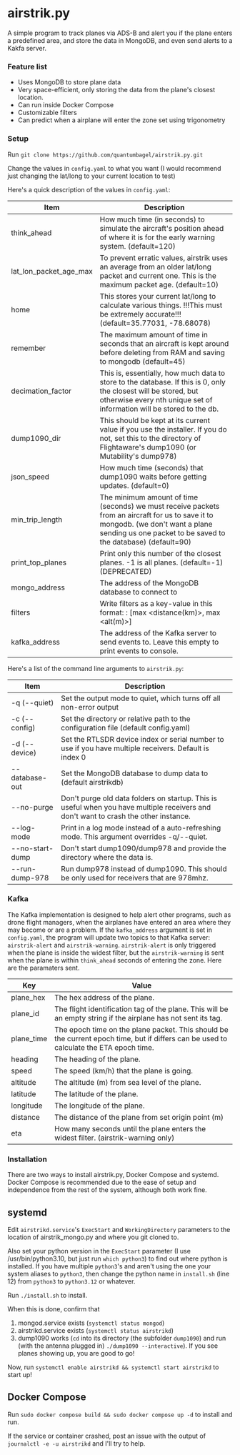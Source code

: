 # airstrik.py

A simple program to track planes via ADS-B and alert you if the plane enters a predefined area, and store the data in MongoDB, and even send alerts to a Kakfa server.


### Feature list
* Uses MongoDB to store plane data
* Very space-efficient, only storing the data from the plane's closest location.
* Can run inside Docker Compose
* Customizable filters
* Can predict when a airplane will enter the zone set using trigonometry 
### Setup

Run `git clone https://github.com/quantumbagel/airstrik.py.git`

Change the values in `config.yaml` to what you want (I would recommend just changing the lat/long to your current location to test)

Here's a quick description of the values in `config.yaml`:

| Item                   | Description                                                                                                                                                                                        |
|------------------------|----------------------------------------------------------------------------------------------------------------------------------------------------------------------------------------------------|
| think_ahead            | How much time (in seconds) to simulate the aircraft's position ahead of where it is for the early warning system. (default=120)                                                                    |
| lat_lon_packet_age_max | To prevent erratic values, airstrik uses an average from an older lat/long packet and current one. This is the maximum packet age. (default=10)                                                    |
| home                   | This stores your current lat/long to calculate various things. !!!This must be extremely accurate!!! (default=35.77031, -78.68078)                                                                 |              
| remember               | The maximum amount of time in seconds that an aircraft is kept around before deleting from RAM and saving to mongodb (default=45)                                                                  |
| decimation_factor      | This is, essentially, how much data to store to the database. If this is 0, only the closest will be stored, but otherwise every nth unique set of information will be stored to the db.           |
| dump1090_dir           | This should be kept at its current value if you use the installer. If you do not, set this to the directory of Flightaware's dump1090  (or Mutability's dump978)                                   |
| json_speed             | How much time (seconds) that dump1090 waits before getting updates. (default=0)                                                                                                                    |
| min_trip_length        | The minimum amount of time (seconds) we must receive packets from an aircraft for us to save it to mongodb. (we don't want a plane sending us one packet to be saved to the database) (default=90) |
| print_top_planes       | Print only this number of the closest planes. -1 is all planes. (default=-1) (DEPRECATED)                                                                                                          |
| mongo_address          | The address of the MongoDB database to connect to                                                                                                                                                  |
| filters                | Write filters as a key-value in this format: <name>: [max <distance(km)>, max <alt(m)>]                                                                                                            |
| kafka_address          | The address of the Kafka server to send events to. Leave this empty to print events to console.                                                                                                    |
Here's a list of the command line arguments to `airstrik.py`:

| Item                      | Description                                                                                                                          |
|---------------------------|--------------------------------------------------------------------------------------------------------------------------------------|
| -q (--quiet)              | Set the output mode to quiet, which turns off all non-error output                                                                   |
| -c (--config) <FILE>      | Set the directory or relative path to the configuration file (default config.yaml)                                                   |
| -d (--device) <DEVICE>    | Set the RTLSDR device index or serial number to use if you have multiple receivers. Default is index 0                               |
| --database-out <DATABASE> | Set the MongoDB database to dump data to (default airstrikdb)                                                                        |
| --no-purge                | Don't purge old data folders on startup. This is useful when you have multiple receivers and don't want to crash the other instance. |
| --log-mode                | Print in a log mode instead of a auto-refreshing mode. This argument overrides -q/--quiet.                                           |
| --no-start-dump           | Don't start dump1090/dump978 and provide the directory where the data is.                                                            |
| --run-dump-978            | Run dump978 instead of dump1090. This should be only used for receivers that are 978mhz.                                             |


### Kafka

The Kafka implementation is designed to help alert other programs, such as drone flight managers, when the airplanes have entered an area where they may become or are a problem.
If the `kafka_address` argument is set in `config.yaml`, the program will update two topics to that Kafka server: `airstrik-alert` and `airstrik-warning`. 
`airstrik-alert` is only triggered when the plane is inside the widest filter, but the `airstrik-warning` is sent when the plane is within `think_ahead` seconds of entering the zone.
Here are the paramaters sent.

| Key        | Value                                                                                                                                  |
|------------|----------------------------------------------------------------------------------------------------------------------------------------|
| plane_hex  | The hex address of the plane.                                                                                                          |
| plane_id   | The flight identification tag of the plane. This will be an empty string if the airplane has not sent its tag.                         |
| plane_time | The epoch time on the plane packet. This should be the current epoch time, but if differs can be used to calculate the ETA epoch time. |
| heading    | The heading of the plane.                                                                                                              |
| speed      | The speed (km/h) that the plane is going.                                                                                              |
| altitude   | The altitude (m) from sea level of the plane.                                                                                          |
| latitude   | The latitude of the plane.                                                                                                             |                        
| longitude  | The longitude of the plane.                                                                                                            |
| distance   | The distance of the plane from set origin point (m)                                                                                    |
| eta        | How many seconds until the plane enters the widest filter. (airstrik-warning only)                                                     |






### Installation
There are two ways to install airstrik.py, Docker Compose and systemd. Docker Compose is recommended due to the ease of setup and independence from the rest of the system, although both work fine.

## systemd

Edit `airstrikd.service`'s `ExecStart` and `WorkingDirectory` parameters to the location of airstrik_mongo.py and 
where you git cloned to.

Also set your python version in the `ExecStart` parameter (I use /usr/bin/python3.10, but just run `which python3`) to find out where python is installed. If you have multiple `python3`'s and aren't using the one your system aliases to `python3`, then change the python name in `install.sh` (line 12) from `python3` to `python3.12` or whatever.

Run `./install.sh` to install.

When this is done, confirm that 

1. mongod.service exists (`systemctl status mongod`)
2. airstrikd.service exists (`systemctl status airstrikd`)
3. dump1090 works (`cd` into its directory (the subfolder `dump1090`) and run (with the antenna plugged in) `./dump1090 --interactive`). If you see planes showing up, you are good to go!


Now, run `systemctl enable airstrikd && systemctl start airstrikd` to start up!


## Docker Compose

Run `sudo docker compose build && sudo docker compose up -d` to install and run.


If the service or container crashed, post an issue with the output of `journalctl -e -u airstrikd` and I'll try to help.
